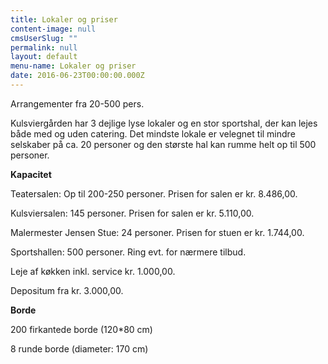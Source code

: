 ```yaml
---
title: Lokaler og priser
content-image: null
cmsUserSlug: ""
permalink: null
layout: default
menu-name: Lokaler og priser
date: 2016-06-23T00:00:00.000Z
---
```


Arrangementer fra 20-500 pers. 

Kulsviergården har 3 dejlige lyse lokaler og en stor sportshal, der kan lejes både med og uden catering. Det mindste lokale er velegnet til mindre selskaber på ca. 20 personer og den største hal kan rumme helt op til 500 personer.

**Kapacitet**

Teatersalen: Op til 200-250 personer. Prisen for salen er kr. 8.486,00.

Kulsviersalen: 145 personer. Prisen for salen er kr. 5.110,00.

Malermester Jensen Stue: 24 personer. Prisen for stuen er kr. 1.744,00.

Sportshallen: 500 personer. Ring evt. for nærmere tilbud.

Leje af køkken inkl. service kr. 1.000,00. 

Depositum fra kr. 3.000,00.

**Borde**

200 firkantede borde (120*80 cm)

8 runde borde (diameter: 170 cm)

